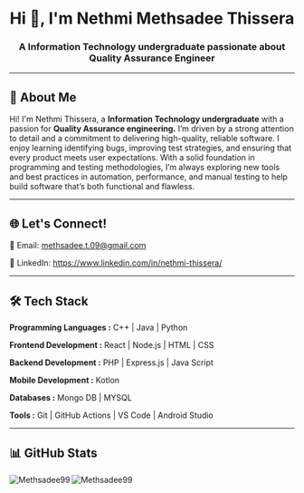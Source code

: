 <h1 align="center">Hi 👋, I'm Nethmi Methsadee Thissera</h1>
<h3 align="center">A Information Technology undergraduate passionate about Quality Assurance Engineer</h3>

---

## 🌟 About Me
<p>Hi! I'm Nethmi Thissera, a <strong>Information Technology undergraduate</strong>  with a passion for <strong>Quality Assurance engineering.</strong> I’m driven by a strong attention to detail and a commitment to delivering high-quality, reliable software. I enjoy learning identifying bugs, improving test strategies, and ensuring that every product meets user expectations. With a solid foundation in programming and testing methodologies, I’m always exploring new tools and best practices in automation, performance, and manual testing to help build software that’s both functional and flawless.</p>

---

 ## 🌐 Let's Connect!
📧 Email: methsadee.t.09@gmail.com

🔗 LinkedIn: https://www.linkedin.com/in/nethmi-thissera/

---

## 🛠️ Tech Stack
<strong>Programming Languages :</strong>  C++ | Java | Python 

<strong>Frontend Development :</strong>  React | Node.js | HTML | CSS

<strong>Backend Development :</strong>  PHP | Express.js | Java Script

<strong>Mobile Development :</strong>  Kotlon

<strong>Databases :</strong>  Mongo DB | MYSQL

<strong>Tools :</strong>  Git | GitHub Actions | VS Code | Android Studio

---

 ## 📊 GitHub Stats

<p>
  <a href="https://github.com/Methsadee99">
  <img align="left" src="https://github-readme-stats.vercel.app/api?username=methsadee99&show_icons=true&locale=en&bg_color=000000&text_color=ffffff&icon_color=ff69b4" alt="Methsadee99" />
</p
  
<p>
  <a href="https://github.com/Methsadee99">
  <img align="left" src="https://github-readme-stats.vercel.app/api/top-langs?username=methsadee99&show_icons=true&locale=en&layout=compact&bg_color=000000&text_color=ffffff&icon_color=ff69b4" alt="Methsadee99" /></p>


